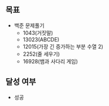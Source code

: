 ## 목표

- 백준 문제풀기
  - 1043(거짓말)
  - 13023(ABCDE)
  - 12015(가장 긴 증가하는 부분 수열 2)
  - 2252(줄 세우기)
  - 16928(뱀과 사다리 게임)
## 달성 여부
- 성공
